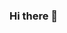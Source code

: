 ### Hi there 👋

<!--
**NithyaNarayananV/NithyaNarayananV** is a ✨ _special_ ✨ repository because its `README.md` (this file) appears on your GitHub profile.

Here are some ideas to get you started:

- 🔭 I’m currently working on ...Python
- 🌱 I’m currently learning ...Java
- 👯 I’m looking to collaborate on ...Java
- 💬 Ask me about ...Anything
- 📫 How to reach me: ... [Linkedin](https://www.linkedin.com/in/nithya-narayanan-c-vr-0278661aa/)
- 😄 Pronouns: ...He/Him
-->
